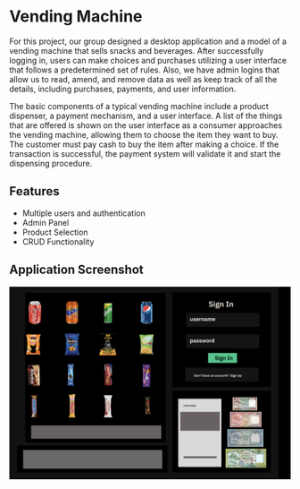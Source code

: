 # Vending Machine


For this project, our group designed a desktop application and a model of a vending machine that sells snacks and beverages. After successfully logging in, users can make choices and purchases utilizing a user interface that follows a predetermined set of rules. Also, we have admin logins that allow us to read, amend, and remove data as well as keep track of all the details, including purchases, payments, and user information. 

The basic components of a typical vending machine include a product dispenser, a payment mechanism, and a user interface. A list of the things that are offered is shown on the user interface as a consumer approaches the vending machine, allowing them to choose the item they want to buy. The customer must pay cash to buy the item after making a choice. If the transaction is successful, the payment system will validate it and start the dispensing procedure.

## Features

- Multiple users and authentication 
- Admin Panel
- Product Selection 
- CRUD Functionality

## Application Screenshot

<img width = "800" alt = "Vending Machine" src = "https://github.com/robinGiri/vending-machine/blob/main/public/Figma.png">
